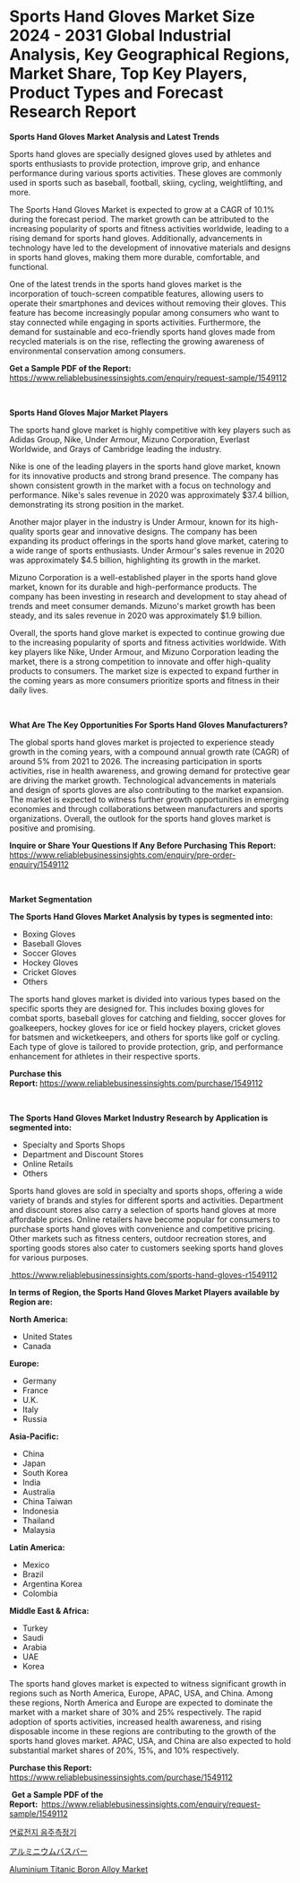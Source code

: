 <p><h1>Sports Hand Gloves Market Size 2024 - 2031 Global Industrial Analysis, Key Geographical Regions, Market Share, Top Key Players, Product Types and Forecast Research Report</h1></p><p><strong>Sports Hand Gloves Market Analysis and Latest Trends</strong></p>
<p><p>Sports hand gloves are specially designed gloves used by athletes and sports enthusiasts to provide protection, improve grip, and enhance performance during various sports activities. These gloves are commonly used in sports such as baseball, football, skiing, cycling, weightlifting, and more.</p><p>The Sports Hand Gloves Market is expected to grow at a CAGR of 10.1% during the forecast period. The market growth can be attributed to the increasing popularity of sports and fitness activities worldwide, leading to a rising demand for sports hand gloves. Additionally, advancements in technology have led to the development of innovative materials and designs in sports hand gloves, making them more durable, comfortable, and functional.</p><p>One of the latest trends in the sports hand gloves market is the incorporation of touch-screen compatible features, allowing users to operate their smartphones and devices without removing their gloves. This feature has become increasingly popular among consumers who want to stay connected while engaging in sports activities. Furthermore, the demand for sustainable and eco-friendly sports hand gloves made from recycled materials is on the rise, reflecting the growing awareness of environmental conservation among consumers.</p></p>
<p><strong>Get a Sample PDF of the Report:&nbsp;</strong> <a href="https://www.reliablebusinessinsights.com/enquiry/request-sample/1549112">https://www.reliablebusinessinsights.com/enquiry/request-sample/1549112</a></p>
<p>&nbsp;</p>
<p><strong>Sports Hand Gloves Major Market Players</strong></p>
<p><p>The sports hand glove market is highly competitive with key players such as Adidas Group, Nike, Under Armour, Mizuno Corporation, Everlast Worldwide, and Grays of Cambridge leading the industry. </p><p>Nike is one of the leading players in the sports hand glove market, known for its innovative products and strong brand presence. The company has shown consistent growth in the market with a focus on technology and performance. Nike's sales revenue in 2020 was approximately $37.4 billion, demonstrating its strong position in the market.</p><p>Another major player in the industry is Under Armour, known for its high-quality sports gear and innovative designs. The company has been expanding its product offerings in the sports hand glove market, catering to a wide range of sports enthusiasts. Under Armour's sales revenue in 2020 was approximately $4.5 billion, highlighting its growth in the market.</p><p>Mizuno Corporation is a well-established player in the sports hand glove market, known for its durable and high-performance products. The company has been investing in research and development to stay ahead of trends and meet consumer demands. Mizuno's market growth has been steady, and its sales revenue in 2020 was approximately $1.9 billion.</p><p>Overall, the sports hand glove market is expected to continue growing due to the increasing popularity of sports and fitness activities worldwide. With key players like Nike, Under Armour, and Mizuno Corporation leading the market, there is a strong competition to innovate and offer high-quality products to consumers. The market size is expected to expand further in the coming years as more consumers prioritize sports and fitness in their daily lives.</p></p>
<p>&nbsp;</p>
<p><strong>What Are The Key Opportunities For Sports Hand Gloves Manufacturers?</strong></p>
<p><p>The global sports hand gloves market is projected to experience steady growth in the coming years, with a compound annual growth rate (CAGR) of around 5% from 2021 to 2026. The increasing participation in sports activities, rise in health awareness, and growing demand for protective gear are driving the market growth. Technological advancements in materials and design of sports gloves are also contributing to the market expansion. The market is expected to witness further growth opportunities in emerging economies and through collaborations between manufacturers and sports organizations. Overall, the outlook for the sports hand gloves market is positive and promising.</p></p>
<p><strong>Inquire or Share Your Questions If Any Before Purchasing This Report:</strong> <a href="https://www.reliablebusinessinsights.com/enquiry/pre-order-enquiry/1549112">https://www.reliablebusinessinsights.com/enquiry/pre-order-enquiry/1549112</a></p>
<p>&nbsp;</p>
<p><strong>Market Segmentation</strong></p>
<p><strong>The Sports Hand Gloves Market Analysis by types is segmented into:</strong></p>
<p><ul><li>Boxing Gloves</li><li>Baseball Gloves</li><li>Soccer Gloves</li><li>Hockey Gloves</li><li>Cricket Gloves</li><li>Others</li></ul></p>
<p><p>The sports hand gloves market is divided into various types based on the specific sports they are designed for. This includes boxing gloves for combat sports, baseball gloves for catching and fielding, soccer gloves for goalkeepers, hockey gloves for ice or field hockey players, cricket gloves for batsmen and wicketkeepers, and others for sports like golf or cycling. Each type of glove is tailored to provide protection, grip, and performance enhancement for athletes in their respective sports.</p></p>
<p><strong>Purchase this Report:&nbsp;</strong><a href="https://www.reliablebusinessinsights.com/purchase/1549112">https://www.reliablebusinessinsights.com/purchase/1549112</a></p>
<p>&nbsp;</p>
<p><strong>The Sports Hand Gloves Market Industry Research by Application is segmented into:</strong></p>
<p><ul><li>Specialty and Sports Shops</li><li>Department and Discount Stores</li><li>Online Retails</li><li>Others</li></ul></p>
<p><p>Sports hand gloves are sold in specialty and sports shops, offering a wide variety of brands and styles for different sports and activities. Department and discount stores also carry a selection of sports hand gloves at more affordable prices. Online retailers have become popular for consumers to purchase sports hand gloves with convenience and competitive pricing. Other markets such as fitness centers, outdoor recreation stores, and sporting goods stores also cater to customers seeking sports hand gloves for various purposes.</p></p>
<p><a href="https://www.reliablebusinessinsights.com/sports-hand-gloves-r1549112">&nbsp;https://www.reliablebusinessinsights.com/sports-hand-gloves-r1549112</a></p>
<p><strong>In terms of Region, the Sports Hand Gloves Market Players available by Region are:</strong></p>
<p>
    <p> <strong> North America: </strong>
        <ul>
            <li>United States</li>
            <li>Canada</li>
        </ul>
        </p> 
    <p> <strong> Europe: </strong>
        <ul>
            <li>Germany</li>
            <li>France</li>
            <li>U.K.</li>
            <li>Italy</li>
            <li>Russia</li>
        </ul>
        </p> 
    <p> <strong> Asia-Pacific: </strong>
        <ul>
            <li>China</li>
            <li>Japan</li>
            <li>South Korea</li>
            <li>India</li>
            <li>Australia</li>
            <li>China Taiwan</li>
            <li>Indonesia</li>
            <li>Thailand</li>
            <li>Malaysia</li>
        </ul>
        </p> 
    <p> <strong> Latin America: </strong>
        <ul>
            <li>Mexico</li>
            <li>Brazil</li>
            <li>Argentina Korea</li>
            <li>Colombia</li>
        </ul>
        </p> 
    <p> <strong> Middle East & Africa: </strong>
        <ul>
            <li>Turkey</li>
            <li>Saudi</li>
            <li>Arabia</li>
            <li>UAE</li>
            <li>Korea</li>
        </ul>
    </p>
    </p>
<p><p>The sports hand gloves market is expected to witness significant growth in regions such as North America, Europe, APAC, USA, and China. Among these regions, North America and Europe are expected to dominate the market with a market share of 30% and 25% respectively. The rapid adoption of sports activities, increased health awareness, and rising disposable income in these regions are contributing to the growth of the sports hand gloves market. APAC, USA, and China are also expected to hold substantial market shares of 20%, 15%, and 10% respectively.</p></p>
<p><strong>Purchase this Report: </strong><a href="https://www.reliablebusinessinsights.com/purchase/1549112">https://www.reliablebusinessinsights.com/purchase/1549112</a></p>
<p>&nbsp;<strong>Get a Sample PDF of the Report:&nbsp;&nbsp;</strong><a href="https://www.reliablebusinessinsights.com/enquiry/request-sample/1549112">https://www.reliablebusinessinsights.com/enquiry/request-sample/1549112</a></p>
<p><strong></strong></p>
<p><p><a href="https://github.com/xvz497517413/Market-Research-Report-List-3/blob/main/105424438734.md">연료전지 음주측정기</a></p><p><a href="https://github.com/ksxzwxabcuynh011/Market-Research-Report-List-3/blob/main/336205429425.md">アルミニウムバスバー</a></p><p><a href="https://github.com/arabintang013/Market-Research-Report-List-1/blob/main/aluminium-titanic-boron-alloy-market.md">Aluminium Titanic Boron Alloy Market</a></p></p>